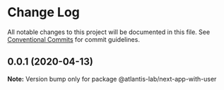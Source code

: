 # Change Log

All notable changes to this project will be documented in this file.
See [Conventional Commits](https://conventionalcommits.org) for commit guidelines.

## 0.0.1 (2020-04-13)

**Note:** Version bump only for package @atlantis-lab/next-app-with-user
